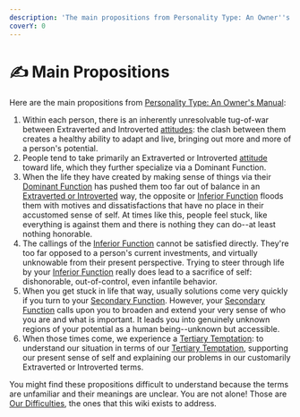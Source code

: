 ```yaml
---
description: 'The main propositions from Personality Type: An Owner''s Manual'
coverY: 0
---
```


# ✍️ Main Propositions

Here are the main propositions from [Personality Type: An Owner's Manual](https://www.amazon.ca/Personality-Type-Practical-Understanding-Yourself-ebook/dp/B00KLFBMKG):

1. Within each person, there is an inherently unresolvable tug-of-war between Extraverted and Introverted [attitudes](../function-attitude/attitude.md): the clash between them creates a healthy ability to adapt and live, bringing out more and more of a person's potential.&#x20;
2. People tend to take primarily an Extraverted or Introverted [attitude](../function-attitude/attitude.md) toward life, which they further specialize via a Dominant Function.&#x20;
3. When the life they have created by making sense of things via their [Dominant Function](../function-attitude/cognitive-stack/dominant-function.md) has pushed them too far out of balance in an [Extraverted or Introverted](../function-attitude/attitude.md) way, the opposite or [Inferior Function](../function-attitude/cognitive-stack/inferior-function.md) floods them with motives and dissatisfactions that have no place in their accustomed sense of self. At times like this, people feel stuck, like everything is against them and there is nothing they can do--at least nothing honorable.&#x20;
4. The callings of the [Inferior Function](../function-attitude/cognitive-stack/inferior-function.md) cannot be satisfied directly. They're too far opposed to a person's current investments, and virtually unknowable from their present perspective. Trying to steer through life by your [Inferior Function](../function-attitude/cognitive-stack/inferior-function.md) really does lead to a sacrifice of self: dishonorable, out-of-control, even infantile behavior.&#x20;
5. When you get stuck in life that way, usually solutions come very quickly if you turn to your [Secondary Function](../function-attitude/cognitive-stack/secondary-function/). However, your [Secondary Function](../function-attitude/cognitive-stack/secondary-function/) calls upon you to broaden and extend your very sense of who you are and what is important. It leads you into genuinely unknown regions of your potential as a human being--unknown but accessible.&#x20;
6. When those times come, we experience a [Tertiary Temptation](../function-attitude/cognitive-stack/tertiary-function/): to understand our situation in terms of our [Tertiary Temptation](../function-attitude/cognitive-stack/tertiary-function/), supporting our present sense of self and explaining our problems in our customarily Extraverted or Introverted terms.

You might find these propositions difficult to understand because the terms are unfamiliar and their meanings are unclear. You are not alone! Those are [Our Difficulties](../our-difficulties/), the ones that this wiki exists to address.

